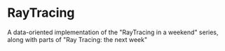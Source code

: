 # RayTracing
A data-oriented implementation of the "RayTracing in a weekend" series, along with parts of "Ray Tracing: the next week"
